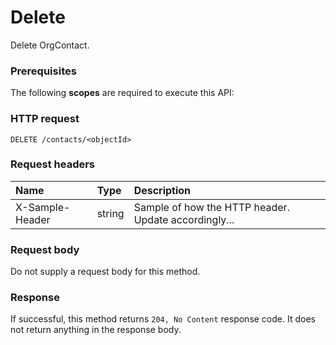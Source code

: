 # Delete

Delete OrgContact.
### Prerequisites
The following **scopes** are required to execute this API: 
### HTTP request
<!-- { "blockType": "ignored" } -->
```http
DELETE /contacts/<objectId>

```
### Request headers
| Name       | Type | Description|
|:---------------|:--------|:----------|
| X-Sample-Header  | string  | Sample of how the HTTP header. Update accordingly...|

### Request body
Do not supply a request body for this method.


### Response
If successful, this method returns `204, No Content` response code. It does not return anything in the response body.


<!-- uuid: 78044790-4fb0-4307-8a9c-3e8949b38288
2015-10-16 09:51:13 UTC -->
<!-- {
  "type": "#page.annotation",
  "description": "Delete",
  "keywords": "",
  "section": "documentation",
  "tocPath": ""
}-->